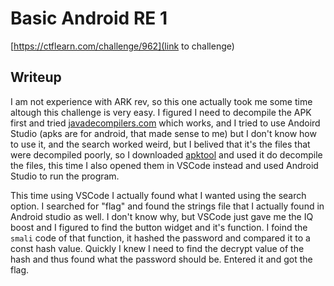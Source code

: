 # Basic Android RE 1
[https://ctflearn.com/challenge/962](link to challenge)

## Writeup
I am not experience with ARK rev, so this one actually took me some time altough this challenge is very easy.
I figured I need to decompile the APK first and tried [javadecompilers.com](http://www.javadecompilers.com/apktool) which works, and I tried to use
Andoird Studio (apks are for android, that made sense to me) but I don't know how to use it, and the search worked weird, but I belived that it's the files
that were decompiled poorly, so I downloaded [apktool](https://ibotpeaches.github.io/Apktool/) and used it do decompile the files, this time I also opened
them in VSCode instead and used Android Studio to run the program.

This time using VSCode I actually found what I wanted using the search option. I searched for "flag" and found the strings file that I actually found in
Android studio as well. I don't know why, but VSCode just gave me the IQ boost and I figured to find the button widget and it's function. I foind the `smali`
code of that function, it hashed the password and compared it to a const hash value. Quickly I knew I need to find the decrypt value of the hash and thus found
what the password should be. Entered it and got the flag.
